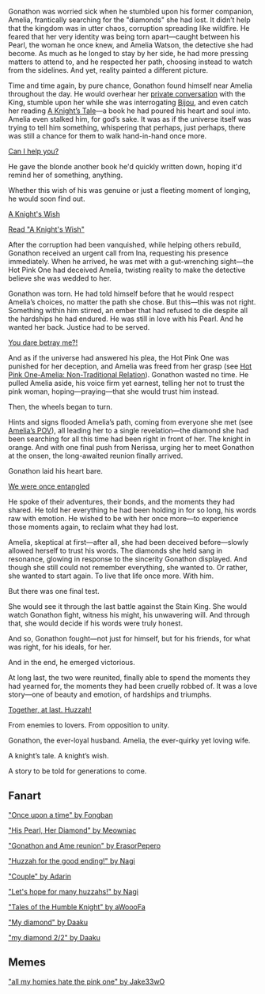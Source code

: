 <!-- title: A Knight's Wish -->

Gonathon was worried sick when he stumbled upon his former companion, Amelia, frantically searching for the "diamonds" she had lost. It didn’t help that the kingdom was in utter chaos, corruption spreading like wildfire. He feared that her very identity was being torn apart—caught between his Pearl, the woman he once knew, and Amelia Watson, the detective she had become. As much as he longed to stay by her side, he had more pressing matters to attend to, and he respected her path, choosing instead to watch from the sidelines. And yet, reality painted a different picture.

Time and time again, by pure chance, Gonathon found himself near Amelia throughout the day. He would overhear her [private conversation](https://www.youtube.com/live/WvRIdaH107U?feature=shared&t=1184) with the King, stumble upon her while she was interrogating [Bijou](https://www.youtube.com/live/WvRIdaH107U?feature=shared&t=1504), and even catch her reading [A Knight’s Tale](https://www.youtube.com/live/WvRIdaH107U?feature=shared&t=3315)—a book he had poured his heart and soul into. Amelia even stalked him, for god’s sake. It was as if the universe itself was trying to tell him something, whispering that perhaps, just perhaps, there was still a chance for them to walk hand-in-hand once more.

[Can I help you?](#embed:https://www.youtube.com/live/WvRIdaH107U?feature=shared&t=6574)

He gave the blonde another book he'd quickly written down, hoping it'd remind her of something, anything.

Whether this wish of his was genuine or just a fleeting moment of longing, he would soon find out.

[A Knight's Wish](#embed:https://www.youtube.com/live/WvRIdaH107U?feature=shared&t=9475)

[Read "A Knight's Wish"](#text:a-knights-wish)

After the corruption had been vanquished, while helping others rebuild, Gonathon received an urgent call from Ina, requesting his presence immediately. When he arrived, he was met with a gut-wrenching sight—the Hot Pink One had deceived Amelia, twisting reality to make the detective believe she was wedded to her.

Gonathon was torn. He had told himself before that he would respect Amelia’s choices, no matter the path she chose. But this—this was not right. Something within him stirred, an ember that had refused to die despite all the hardships he had endured. He was still in love with his Pearl. And he wanted her back. Justice had to be served.

[You dare betray me?!](#embed:https://www.youtube.com/live/WvRIdaH107U?feature=shared&t=8758)

And as if the universe had answered his plea, the Hot Pink One was punished for her deception, and Amelia was freed from her grasp (see [Hot Pink One-Amelia: Non-Traditional Relation](#edge:ame-irys)). Gonathon wasted no time. He pulled Amelia aside, his voice firm yet earnest, telling her not to trust the pink woman, hoping—praying—that she would trust him instead.

Then, the wheels began to turn.

Hints and signs flooded Amelia’s path, coming from everyone she met (see [Amelia’s POV](#node:ame)), all leading her to a single revelation—the diamond she had been searching for all this time had been right in front of her. The knight in orange. And with one final push from Nerissa, urging her to meet Gonathon at the onsen, the long-awaited reunion finally arrived.

Gonathon laid his heart bare.

[We were once entangled](#embed:https://www.youtube.com/live/mxOT9QEg5dI?feature=shared&t=10312)

He spoke of their adventures, their bonds, and the moments they had shared. He told her everything he had been holding in for so long, his words raw with emotion. He wished to be with her once more—to experience those moments again, to reclaim what they had lost.

Amelia, skeptical at first—after all, she had been deceived before—slowly allowed herself to trust his words. The diamonds she held sang in resonance, glowing in response to the sincerity Gonathon displayed. And though she still could not remember everything, she wanted to. Or rather, she wanted to start again. To live that life once more. With him.

But there was one final test.

She would see it through the last battle against the Stain King. She would watch Gonathon fight, witness his might, his unwavering will. And through that, she would decide if his words were truly honest.

And so, Gonathon fought—not just for himself, but for his friends, for what was right, for his ideals, for her.

And in the end, he emerged victorious.

At long last, the two were reunited, finally able to spend the moments they had yearned for, the moments they had been cruelly robbed of. It was a love story—one of beauty and emotion, of hardships and triumphs.

[Together, at last. Huzzah!](#embed:https://www.youtube.com/live/WvRIdaH107U?feature=shared&t=12776)

From enemies to lovers. From opposition to unity.

Gonathon, the ever-loyal husband. Amelia, the ever-quirky yet loving wife.

A knight’s tale. A knight’s wish.

A story to be told for generations to come.

## Fanart

["Once upon a time" by Fongban](https://x.com/Fongban_/status/1832841781727383603)

["His Pearl, Her Diamond" by Meowniac](https://x.com/RayyRamson/status/1832709727857627345)

["Gonathon and Ame reunion" by ErasorPepero](https://x.com/erasopepero232/status/1832763779790323948)

["Huzzah for the good ending!" by Nagi](https://x.com/Nagi_Nyaaa/status/1832736395368321060)

["Couple" by Adarin](https://x.com/AdarinSinner/status/1848429109103505750)

["Let's hope for many huzzahs!" by Nagi](https://x.com/Nagi_Nyaaa/status/1832509636995649711)

["Tales of the Humble Knight" by aWoooFa](https://x.com/Awooofa/status/1832887528569143750)

["My diamond" by Daaku](https://x.com/koizumi_arata/status/1832692703676535254)

["my diamond 2/2" by Daaku](https://x.com/koizumi_arata/status/1832737380857459090)

## Memes

["all my homies hate the pink one" by Jake33wO](https://x.com/jake33w0/status/1832813698081014144)

<!-- nerissa, liz, ina, shiori, irys, bijou, calli -->
